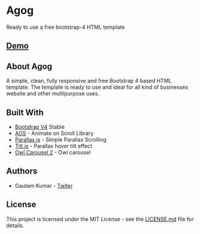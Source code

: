 # Agog 

Ready to use a free bootstrap-4 HTML template

## [Demo](https://www.coderomeos.org/themes/agog/)

## About Agog

A simple, clean, fully responsive and free Bootstrap 4 based HTML template. The template is ready to use and ideal for all kind of businesses website and other multipurpose uses.

## Built With

* [Bootstrap V4](https://getbootstrap.com/docs/4.0/getting-started/introduction/) Stable
* [AOS](https://michalsnik.github.io/aos/) - Animate on Scroll Library
* [Parallax.js](http://pixelcog.github.io/parallax.js/) - Simple Parallax Scrolling
* [Tilt.js](https://gijsroge.github.io/tilt.js/) - Parallax hover tilt effect
* [Owl Carousel 2](https://owlcarousel2.github.io/OwlCarousel2/) - Owl carousel

## Authors

* Gautam Kumar - [Twiter](https://twitter.com/r8here)

## License

This project is licensed under the MIT License - see the [LICENSE.md](LICENSE.md) file for details.
